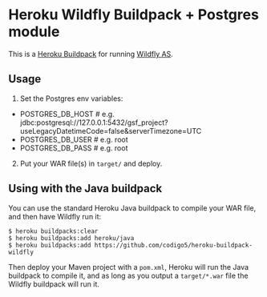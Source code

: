 # Heroku Wildfly Buildpack + Postgres module

This is a [Heroku Buildpack](https://devcenter.heroku.com/articles/buildpacks) for running [Wildfly AS](http://wildfly.org).

## Usage

1. Set the Postgres env variables:
- POSTGRES_DB_HOST # e.g. jdbc:postgresql://127.0.0.1:5432/gsf_project?useLegacyDatetimeCode=false&serverTimezone=UTC
- POSTGRES_DB_USER # e.g. root
- POSTGRES_DB_PASS # e.g. root

2. Put your WAR file(s) in `target/` and deploy.

## Using with the Java buildpack

You can use the standard Heroku Java buildpack to compile your WAR file, and then have Wildfly run it:

```sh-session
$ heroku buildpacks:clear
$ heroku buildpacks:add heroku/java
$ heroku buildpacks:add https://github.com/codigo5/heroku-buildpack-wildfly
```

Then deploy your Maven project with a `pom.xml`, Heroku will run the Java buildpack to compile it, and as long as you output a `target/*.war` file the Wildfly buildpack will run it.
